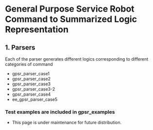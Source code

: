 General Purpose Service Robot Command to Summarized Logic Representation
========================================================================

## 1. Parsers
Each of the parser generates different logics corresponding to different categories of command

- gpsr_parser_case1
- gpsr_parser_case2
- gpsr_parser_case3
- gpsr_parser_case3-2
- gpsr_parser_case4
- ee_gpsr_parser_case5 

### Test examples are included in gpsr_examples


* This page is under maintenance for future distribution.
